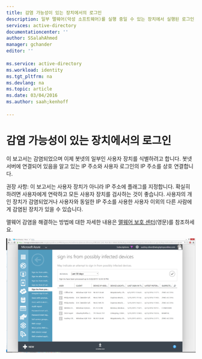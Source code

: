 ```yaml
---
title: 감염 가능성이 있는 장치에서의 로그인
description: 일부 맬웨어(악성 소프트웨어)를 실행 중일 수 있는 장치에서 실행된 로그인 시도를 포함하는 보고서입니다.
services: active-directory
documentationcenter: ''
author: SSalahAhmed
manager: gchander
editor: ''

ms.service: active-directory
ms.workload: identity
ms.tgt_pltfrm: na
ms.devlang: na
ms.topic: article
ms.date: 03/04/2016
ms.author: saah;kenhoff

---
```

# 감염 가능성이 있는 장치에서의 로그인
이 보고서는 감염되었으며 이제 봇넷의 일부인 사용자 장치를 식별하려고 합니다. 봇넷 서버에 연결되어 있음을 알고 있는 IP 주소와 사용자 로그인의 IP 주소를 상호 연결합니다.

권장 사항: 이 보고서는 사용자 장치가 아니라 IP 주소에 플래그를 지정합니다. 확실히 하려면 사용자에게 연락하고 모든 사용자 장치를 검사하는 것이 좋습니다. 사용자의 개인 장치가 감염되었거나 사용자와 동일한 IP 주소를 사용한 사용자 이외의 다른 사람에게 감염된 장치가 있을 수 있습니다.

맬웨어 감염을 해결하는 방법에 대한 자세한 내용은 [맬웨어 보호 센터](http://go.microsoft.com/fwlink/?linkid=335773)(영문)를 참조하세요.

![감염 가능성이 있는 장치에서의 로그인](./media/active-directory-reporting-sign-ins-from-possibly-infected-devices/signInsFromPossiblyInfectedDevices.PNG)

<!---HONumber=AcomDC_0309_2016-->
